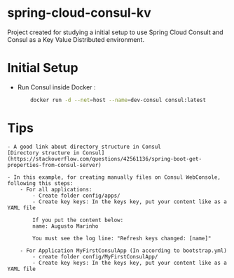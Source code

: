 # spring-cloud-consul-kv
Project created for studying a initial setup to use Spring Cloud Consult and Consul as a Key Value Distributed environment.

# Initial Setup

  - Run Consul inside Docker :
    ```sh
        docker run -d --net=host --name=dev-consul consul:latest
    ```

# Tips
    - A good link about directory structure in Consul
    [Directory structure in Consul](https://stackoverflow.com/questions/42561136/spring-boot-get-properties-from-consul-server)

    - In this example, for creating manually files on Consul WebConsole, following this steps:
        - For all applications:
            - Create folder config/apps/
            - Create key keys: In the keys key, put your content like as a YAML file

            If you put the content below:
            name: Augusto Marinho

            You must see the log line: "Refresh keys changed: [name]"

        - For Application MyFirstConsulApp (In according to bootstrap.yml)
            - create folder config/MyFirstConsulApp/
            - Create key keys: In the keys key, put your content like as a YAML file

